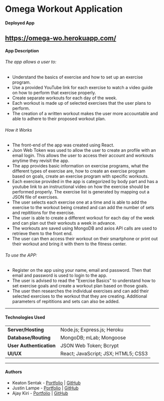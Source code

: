 # Omega Workout Application

#### Deployed App
https://omega-wo.herokuapp.com/
---

#### App Description
###### The app allows a user to:

- Understand the basics of exercise and how to set up an exercise program. 
- Use a provided YouTube link for each exercise to watch a video guide on how to perform that exercise properly. 
- Create separate workouts for each day of the week. 
- Each workout is made up of selected exercises that the user plans to perform. 
- The creation of a written workout makes the user more accountable and able to adhere to their proposed workout plan. 

###### How it Works 

- The front-end of the app was created using React. 
- Json Web Token was used to allow the user to create an profile with an email login. This allows the user to access their account and workouts anytime they revisit the app. 
- The app provides basic information on exercise programs, what the different types of exercise are, how to create an exercise program based on goals, create an exercise program with specific workouts. 
- Each exercise provided in the app is categorized by body part and has a youtube link to an instructional video on how the exercise should be performed properly. The exercise list is generated by mapping out a JSON file of exercises.
- The user selects each exercise one at a time and is able to add the exercise to the workout being created and can add the number of sets and repititions for the exercise.
- The user is able to create a different workout for each day of the week and can plan out their workouts a week in advance. 
- The workouts are saved using MongoDB and axios API calls are used to retrieve them to the front end. 
- The user can then access their workout on their smartphone or print out their workout and bring it with them to the fitness center. 

###### To use the APP: 

- Register on the app using your name, email and password. Then that email and password is used to login to the app. 
- The user is advised to read the "Exercise Basics" to understand how to set exercise goals and create a workout plan based on those goals. 
- The user then researches the individual exercises and can add their selected exercises to the workout that they are creating. Additional parameters of repititions and sets can also be added.  

---

#### Technologies Used
| | |
| ------ | ------ |
| **Server/Hosting** | Node.js; Express.js; Heroku |
| **Database/Routing** | MongoDB; mLab; Mongoose |
| **User Authentication** | JSON Web Token; Bcrypt |
| **UI/UX** | React; JavaScript; JSX; HTML5; CSS3 |

---

#### Authors
* Keaton Sentak - [Portfolio](https://keatonsentak.com) | [GitHub](https://github.com/ksentak)
* Justin Lampe - [Portfolio](https://pierrelampre.github.io/Responsive-Portfolio/) | [GitHub](https://github.com/PierreLampre)
* Ajay Kiri - [Portfolio](https://sahasra101.github.io/Ajay-Kiri-Portfolio/) | [GitHub](https://github.com/sahasra101)
